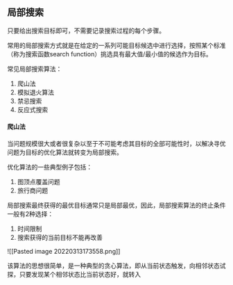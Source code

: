 ## 局部搜索
只要给出搜索目标即可，不需要记录搜索过程的每个步骤。

常用的局部搜索方式就是在给定的一系列可能目标候选中进行选择，按照某个标准（称为搜索函数search function）挑选具有最大值/最小值的候选作为目标。

常见局部搜索算法：
1. 爬山法
2. 模拟退火算法
3. 禁忌搜索
4. 反应式搜索


#### 爬山法
当问题规模很大或者很复杂以至于不可能考虑其目标的全部可能性时，以解决寻优问题为目标的优化算法就转变为局部搜索。

优化算法的一些典型例子包括：
1. 图顶点覆盖问题
2. 旅行商问题

局部搜索最终获得的最优目标通常只是局部最优，因此，局部搜索算法的终止条件一般有2种选择：
1. 时间限制
2. 搜索获得的当前目标不能再改善

![[Pasted image 20220313173558.png]]

该算法的思想很简单，是一种典型的贪心算法，即从当前状态触发，向相邻状态试探，只要发现某个相邻状态比当前状态好，就转入